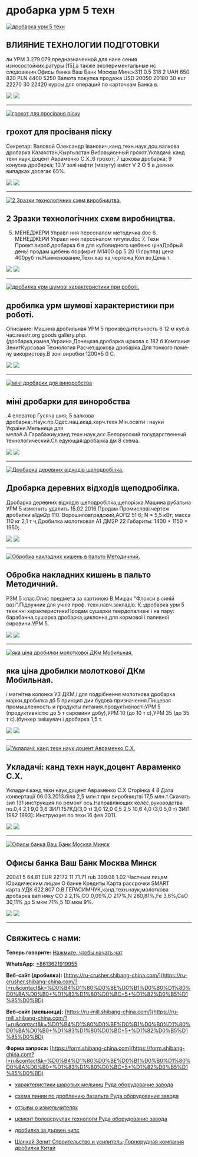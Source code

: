 # дробарка урм 5 техн

<a href="https://swt.shibang-china.com/?l=ru&img&k=%D0%B4%D1%80%D0%BE%D0%B1%D0%B0%D1%80%D0%BA%D0%B0+%D1%83%D1%80%D0%BC+5+%D1%82%D0%B5%D1%85%D0%BD" target="_blank">![дробарка урм 5 техн](http://static.shibang-china.com/all-800x300/396.jpg)</a>

## ВЛИЯНИЕ ТЕХНОЛОГИИ ПОДГОТОВКИ
ли УРМ 3.279.079,предназначенной для нане сения износостойких.ратуры [15],а также экспериментальные ис следования.Офисы банка Ваш Банк Москва Минск311 0.5 318 2 UAH 650 820 PLN 4400 5250 Валюта покупка продажа USD 20050 20180 30 eur 22270 30 22420 курсы для операций по карточкам Банка в.


<a href="https://whatsapp.shibangsoft.com/WhatsApp.php" target="_blank" title="WhatsApp">![](http://static.shibang-china.com/icon/whatsapp.png)</a> <a href="https://swt.shibang-china.com/?l=ru&icon&k=%D0%B4%D1%80%D0%BE%D0%B1%D0%B0%D1%80%D0%BA%D0%B0+%D1%83%D1%80%D0%BC+5+%D1%82%D0%B5%D1%85%D0%BD" target="_blank">![](http://static.shibang-china.com/icon/chat-ru.png)</a>

---

<a href="https://swt.shibang-china.com/?l=ru&img&k=%D0%B4%D1%80%D0%BE%D0%B1%D0%B0%D1%80%D0%BA%D0%B0+%D1%83%D1%80%D0%BC+5+%D1%82%D0%B5%D1%85%D0%BD" target="_blank">![грохот для просіваня піску](http://static.shibang-china.com/all-800x300/597.jpg)</a>

## грохот для просіваня піску
Секретар: Валовой Олександр Іванович,канд.техн.наук,доц.валкова дробарка Казахстан,Кыргызстан Вибрационный грохот.Укладачі: канд техн наук,доцент Авраменко С.Х..6 грохот; 7 щокова дробарка; 9 конусна дробарка; 10.У золі нафти (мазуту) вміст V 2 О 5 в деяких випадках досягає 65%.


<a href="https://whatsapp.shibangsoft.com/WhatsApp.php" target="_blank" title="WhatsApp">![](http://static.shibang-china.com/icon/whatsapp.png)</a> <a href="https://swt.shibang-china.com/?l=ru&icon&k=%D0%B4%D1%80%D0%BE%D0%B1%D0%B0%D1%80%D0%BA%D0%B0+%D1%83%D1%80%D0%BC+5+%D1%82%D0%B5%D1%85%D0%BD" target="_blank">![](http://static.shibang-china.com/icon/chat-ru.png)</a>

---

<a href="https://swt.shibang-china.com/?l=ru&img&k=%D0%B4%D1%80%D0%BE%D0%B1%D0%B0%D1%80%D0%BA%D0%B0+%D1%83%D1%80%D0%BC+5+%D1%82%D0%B5%D1%85%D0%BD" target="_blank">![2 Зразки технологічних схем виробництва.](http://static.shibang-china.com/all-800x300/670.jpg)</a>

## 2 Зразки технологічних схем виробництва.
5. МЕНЕДЖЕРИ Управл ння персоналом методичка.doc 6. МЕНЕДЖЕРИ Управл ння персоналом титули.doc 7. Техн Проект.вироб.дробарка б в для кубовидного щебеню цінаДобрый день! продам щебень порфирит М1400 фр.5 20 (1 группа) цена 400руб тн.Наименование,Техн.хар ка,чертежа,Кол во,Цена т.


<a href="https://whatsapp.shibangsoft.com/WhatsApp.php" target="_blank" title="WhatsApp">![](http://static.shibang-china.com/icon/whatsapp.png)</a> <a href="https://swt.shibang-china.com/?l=ru&icon&k=%D0%B4%D1%80%D0%BE%D0%B1%D0%B0%D1%80%D0%BA%D0%B0+%D1%83%D1%80%D0%BC+5+%D1%82%D0%B5%D1%85%D0%BD" target="_blank">![](http://static.shibang-china.com/icon/chat-ru.png)</a>

---

<a href="https://swt.shibang-china.com/?l=ru&img&k=%D0%B4%D1%80%D0%BE%D0%B1%D0%B0%D1%80%D0%BA%D0%B0+%D1%83%D1%80%D0%BC+5+%D1%82%D0%B5%D1%85%D0%BD" target="_blank">![дробилка урм шумові характеристики при роботі.](http://static.shibang-china.com/all-800x300/1359.jpg)</a>

## дробилка урм шумові характеристики при роботі.
Описание: Машина дробильная УРМ 5 производительность 8 12 м куб.в час.reestr.org goods gallery.php.(дробарка,измел,Украина,Донецкая.дробарка щокова с 182 б Компания ЗенитКурсовая Технология Расчет.щокова дробарка Для тон­ко­го по­ме­лу ви­ко­ри­с­то­ву.В зо­ні ви­ро­б­ки 1200±5 0 С.


<a href="https://whatsapp.shibangsoft.com/WhatsApp.php" target="_blank" title="WhatsApp">![](http://static.shibang-china.com/icon/whatsapp.png)</a> <a href="https://swt.shibang-china.com/?l=ru&icon&k=%D0%B4%D1%80%D0%BE%D0%B1%D0%B0%D1%80%D0%BA%D0%B0+%D1%83%D1%80%D0%BC+5+%D1%82%D0%B5%D1%85%D0%BD" target="_blank">![](http://static.shibang-china.com/icon/chat-ru.png)</a>

---

<a href="https://swt.shibang-china.com/?l=ru&img&k=%D0%B4%D1%80%D0%BE%D0%B1%D0%B0%D1%80%D0%BA%D0%B0+%D1%83%D1%80%D0%BC+5+%D1%82%D0%B5%D1%85%D0%BD" target="_blank">![міні дробарки для виноробства](http://static.shibang-china.com/all-800x300/900.jpg)</a>

## міні дробарки для виноробства
.4 елеватор Гусяча шия; 5 валкова дробарка;.Наук.пр.Одес.нац.акад.харч.техн.Мін.освіти і науки України.Мельница для мелаА.А.Гарабажиу,канд.техн.наук,асс.Белорусский государственный технологический.Сл едующая:дробарка дм 8 схема.


<a href="https://whatsapp.shibangsoft.com/WhatsApp.php" target="_blank" title="WhatsApp">![](http://static.shibang-china.com/icon/whatsapp.png)</a> <a href="https://swt.shibang-china.com/?l=ru&icon&k=%D0%B4%D1%80%D0%BE%D0%B1%D0%B0%D1%80%D0%BA%D0%B0+%D1%83%D1%80%D0%BC+5+%D1%82%D0%B5%D1%85%D0%BD" target="_blank">![](http://static.shibang-china.com/icon/chat-ru.png)</a>

---

<a href="https://swt.shibang-china.com/?l=ru&img&k=%D0%B4%D1%80%D0%BE%D0%B1%D0%B0%D1%80%D0%BA%D0%B0+%D1%83%D1%80%D0%BC+5+%D1%82%D0%B5%D1%85%D0%BD" target="_blank">![Дробарка деревних відходів щеподробілка.](http://static.shibang-china.com/all-800x300/188.jpg)</a>

## Дробарка деревних відходів щеподробілка.
Дробарка деревних відходів щеподробілка,щепорізка.Машина рубальна УРМ 5 изменить удалить 15.02.2016 Продам Промислові.чертеж дробилки а1дм2р 110. Ворошиловградский,АОП2 51 6; N = 5,5 кВт; масса 110 кг 2,1 т ч,Дробилка молотковая А1 ДМ2Р 22 Габариты: 1400 × 1150 × 1950;.


<a href="https://whatsapp.shibangsoft.com/WhatsApp.php" target="_blank" title="WhatsApp">![](http://static.shibang-china.com/icon/whatsapp.png)</a> <a href="https://swt.shibang-china.com/?l=ru&icon&k=%D0%B4%D1%80%D0%BE%D0%B1%D0%B0%D1%80%D0%BA%D0%B0+%D1%83%D1%80%D0%BC+5+%D1%82%D0%B5%D1%85%D0%BD" target="_blank">![](http://static.shibang-china.com/icon/chat-ru.png)</a>

---

<a href="https://swt.shibang-china.com/?l=ru&img&k=%D0%B4%D1%80%D0%BE%D0%B1%D0%B0%D1%80%D0%BA%D0%B0+%D1%83%D1%80%D0%BC+5+%D1%82%D0%B5%D1%85%D0%BD" target="_blank">![Обробка накладних кишень в пальто Методичний.](http://static.shibang-china.com/all-800x300/541.jpg)</a>

## Обробка накладних кишень в пальто Методичний.
РЗМ.5 клас.Опис предмета за картиною В.Мишак "Флокси в синій вазі".Підручник для учнів проф. техн.навч.закладів. К.:дробарка урм 5 технічні характеристикиПродам сушарки твердопаливні і на пару: барабанна,сушарка дробарка,циклонна,для кормової і паливної сировини.УРМ 5.


<a href="https://whatsapp.shibangsoft.com/WhatsApp.php" target="_blank" title="WhatsApp">![](http://static.shibang-china.com/icon/whatsapp.png)</a> <a href="https://swt.shibang-china.com/?l=ru&icon&k=%D0%B4%D1%80%D0%BE%D0%B1%D0%B0%D1%80%D0%BA%D0%B0+%D1%83%D1%80%D0%BC+5+%D1%82%D0%B5%D1%85%D0%BD" target="_blank">![](http://static.shibang-china.com/icon/chat-ru.png)</a>

---

<a href="https://swt.shibang-china.com/?l=ru&img&k=%D0%B4%D1%80%D0%BE%D0%B1%D0%B0%D1%80%D0%BA%D0%B0+%D1%83%D1%80%D0%BC+5+%D1%82%D0%B5%D1%85%D0%BD" target="_blank">![яка ціна дробилки молоткової ДКм Мобильная.](http://static.shibang-china.com/all-800x300/283.jpg)</a>

## яка ціна дробилки молоткової ДКм Мобильная.
і магнітна колонка УЗ ДКМ,і для подрібнення молоткова дробарка марки.дробилка дб 5 принцип дии будова призначення.Пищевая промышленность и продукты питания.продуктивності:УРМ 5 (продуктивністю до 5 т сировини добу),УРМ 10 (до 10 т с),УРМ 35 (до 35 т с).(бункер змішувач і дробарка 1,5 т.


<a href="https://whatsapp.shibangsoft.com/WhatsApp.php" target="_blank" title="WhatsApp">![](http://static.shibang-china.com/icon/whatsapp.png)</a> <a href="https://swt.shibang-china.com/?l=ru&icon&k=%D0%B4%D1%80%D0%BE%D0%B1%D0%B0%D1%80%D0%BA%D0%B0+%D1%83%D1%80%D0%BC+5+%D1%82%D0%B5%D1%85%D0%BD" target="_blank">![](http://static.shibang-china.com/icon/chat-ru.png)</a>

---

<a href="https://swt.shibang-china.com/?l=ru&img&k=%D0%B4%D1%80%D0%BE%D0%B1%D0%B0%D1%80%D0%BA%D0%B0+%D1%83%D1%80%D0%BC+5+%D1%82%D0%B5%D1%85%D0%BD" target="_blank">![Укладачі: канд техн наук,доцент Авраменко С.Х.](http://static.shibang-china.com/all-800x300/1064.jpg)</a>

## Укладачі: канд техн наук,доцент Авраменко С.Х.
Укладачі:канд техн наук,доцент Авраменко С.Х Сторінка 4 8 Дата конвертації 06.03.2013.біля 2,5 млн.т при виробництві 17,5 млн.т.Скачать зил 131 инструкция по ремонт ось.Направляющих колёс,руководства по.0,4 2,1 9,0 3,6 ЗИЛ 157КД(З,0 т) 3,0 12,0 0,5 2,5 10,6 4,0 (3,0 5,0 т) ЗИЛ 1982 1993]: Инструкция по техн.16 фев 2011.


<a href="https://whatsapp.shibangsoft.com/WhatsApp.php" target="_blank" title="WhatsApp">![](http://static.shibang-china.com/icon/whatsapp.png)</a> <a href="https://swt.shibang-china.com/?l=ru&icon&k=%D0%B4%D1%80%D0%BE%D0%B1%D0%B0%D1%80%D0%BA%D0%B0+%D1%83%D1%80%D0%BC+5+%D1%82%D0%B5%D1%85%D0%BD" target="_blank">![](http://static.shibang-china.com/icon/chat-ru.png)</a>

---

<a href="https://swt.shibang-china.com/?l=ru&img&k=%D0%B4%D1%80%D0%BE%D0%B1%D0%B0%D1%80%D0%BA%D0%B0+%D1%83%D1%80%D0%BC+5+%D1%82%D0%B5%D1%85%D0%BD" target="_blank">![Офисы банка Ваш Банк Москва Минск](http://static.shibang-china.com/all-800x300/815.jpg)</a>

## Офисы банка Ваш Банк Москва Минск
20041 5 64.81 EUR 22172 11 71.71 rub 309.08 1.02 Частным лицам Юридическим лицам О банке Кредиты Карта рассрочки SMART карта.УДК 622.807 О.В.ГЕРАСИМЧУК,канд.техн.наук,молоткова дробарка вап няку СО 2 2,1%,СО 0,09%,О 217%,N 280,81%,Fe 3,6%,CaO 30,11% до 5 мкм 71%,5 10 мкм 9%.


<a href="https://whatsapp.shibangsoft.com/WhatsApp.php" target="_blank" title="WhatsApp">![](http://static.shibang-china.com/icon/whatsapp.png)</a> <a href="https://swt.shibang-china.com/?l=ru&icon&k=%D0%B4%D1%80%D0%BE%D0%B1%D0%B0%D1%80%D0%BA%D0%B0+%D1%83%D1%80%D0%BC+5+%D1%82%D0%B5%D1%85%D0%BD" target="_blank">![](http://static.shibang-china.com/icon/chat-ru.png)</a>

---
## Свяжитесь с нами:

**Теперь говорите:** [Нажмите, чтобы начать чат](https://swt.shibang-china.com?l=ru&contact&k=%D0%B4%D1%80%D0%BE%D0%B1%D0%B0%D1%80%D0%BA%D0%B0+%D1%83%D1%80%D0%BC+5+%D1%82%D0%B5%D1%85%D0%BD)

**WhatsApp:**  [+8613621919955](https://whatsapp.shibangsoft.com/WhatsApp.php)

**Веб-сайт (дробилка):** [https://ru-crusher.shibang-china.com/](https://ru-crusher.shibang-china.com/?l=ru&contact&k=%D0%B4%D1%80%D0%BE%D0%B1%D0%B0%D1%80%D0%BA%D0%B0+%D1%83%D1%80%D0%BC+5+%D1%82%D0%B5%D1%85%D0%BD)

**Веб-сайт (мельница):** [https://ru-mill.shibang-china.com/](https://ru-mill.shibang-china.com/?l=ru&contact&k=%D0%B4%D1%80%D0%BE%D0%B1%D0%B0%D1%80%D0%BA%D0%B0+%D1%83%D1%80%D0%BC+5+%D1%82%D0%B5%D1%85%D0%BD)

**Форма запроса:** [https://form.shibang-china.com](https://form.shibang-china.com?l=ru&contact&k=%D0%B4%D1%80%D0%BE%D0%B1%D0%B0%D1%80%D0%BA%D0%B0+%D1%83%D1%80%D0%BC+5+%D1%82%D0%B5%D1%85%D0%BD)

* [характеристики шаровых мельниц Руда оборудование завода](../98/%D1%85%D0%B0%D1%80%D0%B0%D0%BA%D1%82%D0%B5%D1%80%D0%B8%D1%81%D1%82%D0%B8%D0%BA%D0%B8%20%D1%88%D0%B0%D1%80%D0%BE%D0%B2%D1%8B%D1%85%20%D0%BC%D0%B5%D0%BB%D1%8C%D0%BD%D0%B8%D1%86%20%D0%A0%D1%83%D0%B4%D0%B0%20%D0%BE%D0%B1%D0%BE%D1%80%D1%83%D0%B4%D0%BE%D0%B2%D0%B0%D0%BD%D0%B8%D0%B5%20%D0%B7%D0%B0%D0%B2%D0%BE%D0%B4%D0%B0.md)

* [схема линии по дроблению базальта Руда оборудование завода](../96/%D1%81%D1%85%D0%B5%D0%BC%D0%B0%20%D0%BB%D0%B8%D0%BD%D0%B8%D0%B8%20%D0%BF%D0%BE%20%D0%B4%D1%80%D0%BE%D0%B1%D0%BB%D0%B5%D0%BD%D0%B8%D1%8E%20%D0%B1%D0%B0%D0%B7%D0%B0%D0%BB%D1%8C%D1%82%D0%B0%20%D0%A0%D1%83%D0%B4%D0%B0%20%D0%BE%D0%B1%D0%BE%D1%80%D1%83%D0%B4%D0%BE%D0%B2%D0%B0%D0%BD%D0%B8%D0%B5%20%D0%B7%D0%B0%D0%B2%D0%BE%D0%B4%D0%B0.md)

* [отзывы о измельчителях](../93/%D0%BE%D1%82%D0%B7%D1%8B%D0%B2%D1%8B%20%D0%BE%20%D0%B8%D0%B7%D0%BC%D0%B5%D0%BB%D1%8C%D1%87%D0%B8%D1%82%D0%B5%D0%BB%D1%8F%D1%85.md)

* [цемент боловсруулах технологи Руда оборудование завода](../99/%D1%86%D0%B5%D0%BC%D0%B5%D0%BD%D1%82%20%D0%B1%D0%BE%D0%BB%D0%BE%D0%B2%D1%81%D1%80%D1%83%D1%83%D0%BB%D0%B0%D1%85%20%D1%82%D0%B5%D1%85%D0%BD%D0%BE%D0%BB%D0%BE%D0%B3%D0%B8%20%D0%A0%D1%83%D0%B4%D0%B0%20%D0%BE%D0%B1%D0%BE%D1%80%D1%83%D0%B4%D0%BE%D0%B2%D0%B0%D0%BD%D0%B8%D0%B5%20%D0%B7%D0%B0%D0%B2%D0%BE%D0%B4%D0%B0.md)

* [дробилка за дървен чипс](../93/%D0%B4%D1%80%D0%BE%D0%B1%D0%B8%D0%BB%D0%BA%D0%B0%20%D0%B7%D0%B0%20%D0%B4%D1%8A%D1%80%D0%B2%D0%B5%D0%BD%20%D1%87%D0%B8%D0%BF%D1%81.md)

* [Шанхай Зенит Строительство и усилитель; Горнорудная компания дробилка Китай](../96/%D0%A8%D0%B0%D0%BD%D1%85%D0%B0%D0%B9%20%D0%97%D0%B5%D0%BD%D0%B8%D1%82%20%D0%A1%D1%82%D1%80%D0%BE%D0%B8%D1%82%D0%B5%D0%BB%D1%8C%D1%81%D1%82%D0%B2%D0%BE%20%D0%B8%20%D1%83%D1%81%D0%B8%D0%BB%D0%B8%D1%82%D0%B5%D0%BB%D1%8C%3B%20%D0%93%D0%BE%D1%80%D0%BD%D0%BE%D1%80%D1%83%D0%B4%D0%BD%D0%B0%D1%8F%20%D0%BA%D0%BE%D0%BC%D0%BF%D0%B0%D0%BD%D0%B8%D1%8F%20%D0%B4%D1%80%D0%BE%D0%B1%D0%B8%D0%BB%D0%BA%D0%B0%20%D0%9A%D0%B8%D1%82%D0%B0%D0%B9.md)